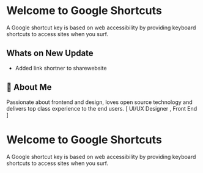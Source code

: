 
# Welcome to Google Shortcuts

A Google shortcut key is based on web accessibility by providing keyboard shortcuts to access sites when you surf. 


## Whats on New Update

- Added link shortner to sharewebsite


## 🚀 About Me
Passionate about frontend and design, loves open source technology and delivers top class experience to the end users. [ UI/UX Designer , Front End ]


# Welcome to Google Shortcuts

A Google shortcut key is based on web accessibility by providing keyboard shortcuts to access sites when you surf. 

